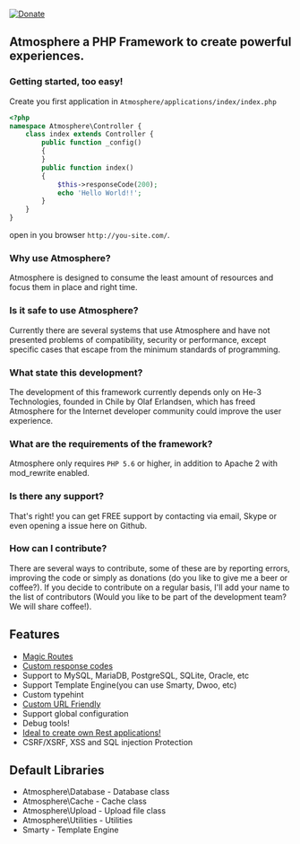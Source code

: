[![Donate](https://www.paypalobjects.com/es_XC/i/btn/btn_donateCC_LG.gif)](https://www.paypal.com/cgi-bin/webscr?cmd=_s-xclick&hosted_button_id=8TJZSNT5JQUXL)

## Atmosphere a PHP Framework to create powerful experiences.

### Getting started, too easy!

Create you first application in `Atmosphere/applications/index/index.php`

```php
<?php
namespace Atmosphere\Controller {
    class index extends Controller {
        public function _config()
        {
        }
        public function index()
        {
            $this->responseCode(200);
            echo 'Hello World!!';
        }
    }
}
```
open in you browser `http://you-site.com/`.

### Why use Atmosphere?
Atmosphere is designed to consume the least amount of resources and focus them in place and right time.

### Is it safe to use Atmosphere?
Currently there are several systems that use Atmosphere and have not presented problems of compatibility, security or performance, except specific cases that escape from the minimum standards of programming.

### What state this development?
The development of this framework currently depends only on He-3 Technologies, founded in Chile by Olaf Erlandsen, which has freed Atmosphere for the Internet developer community could improve the user experience.

### What are the requirements of the framework?
Atmosphere only requires `PHP 5.6` or higher, in addition to Apache 2 with mod_rewrite enabled.

### Is there any support?
That's right! you can get FREE support by contacting via email, Skype or even opening a issue here on Github.

### How can I contribute?
There are several ways to contribute, some of these are by reporting errors, improving the code or simply as donations (do you like to give me a beer or coffee?).
If you decide to contribute on a regular basis, I'll add your name to the list of contributors (Would you like to be part of the development team? We will share coffee!).



## Features

 - [Magic Routes](https://github.com/olaferlandsen/Atmosphere-PHP/wiki/URL-Friendly-and-Magic-Routes#magic-routes)
 - [Custom response codes](https://github.com/olaferlandsen/Atmosphere-PHP/wiki/URL-Friendly-and-Magic-Routes#magic-routes)
 - Support to MySQL, MariaDB, PostgreSQL, SQLite, Oracle, etc
 - Support Template Engine(you can use Smarty, Dwoo, etc)
 - Custom typehint
 - [Custom URL Friendly](https://github.com/olaferlandsen/Atmosphere-PHP/wiki/URL-Friendly-and-Magic-Routes)
 - Support global configuration
 - Debug tools!
 - [Ideal to create own Rest applications!](https://github.com/olaferlandsen/Atmosphere-PHP/wiki/How-to-create-a-simple-Rest-Application%3F)
 - CSRF/XSRF, XSS and SQL injection Protection

## Default Libraries
 - Atmosphere\Database - Database class
 - Atmosphere\Cache - Cache class
 - Atmosphere\Upload - Upload file class
 - Atmosphere\Utilities - Utilities
 - Smarty - Template Engine
